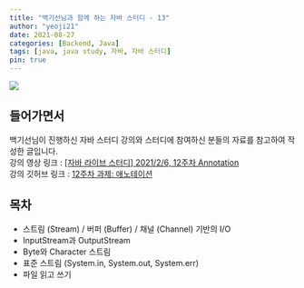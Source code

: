 ```yaml
---
title: "백기선님과 함께 하는 자바 스터디 - 13"
author: "yeoji21"
date: 2021-08-27
categories: [Backend, Java]
tags: [java, java study, 자바, 자바 스터디]
pin: true
---
```


<img src="https://media.vlpt.us/images/inhalin/post/b48b4cd3-619b-4bf4-939c-d3546dd2ec01/whiteship.png">

## 들어가면서
백기선님이 진행하신 자바 스터디 강의와 스터디에 참여하신 분들의 자료를 참고하여 작성한 글입니다.  
강의 영상 링크 : [[자바 라이브 스터디] 2021/2/6, 12주차 Annotation
](https://www.youtube.com/watch?v=A_zgihtbG3M)  
강의 깃허브 링크 : [12주차 과제: 애노테이션](https://github.com/whiteship/live-study/issues/13)

## 목차
- 스트림 (Stream) / 버퍼 (Buffer) / 채널 (Channel) 기반의 I/O
- InputStream과 OutputStream
- Byte와 Character 스트림
- 표준 스트림 (System.in, System.out, System.err)
- 파일 읽고 쓰기

